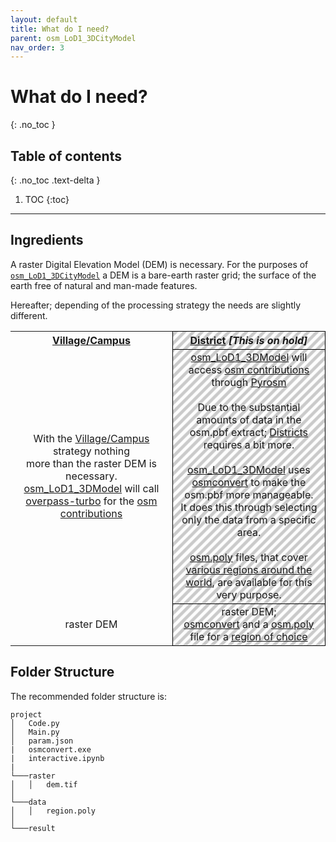 ```yaml
---
layout: default
title: What do I need?
parent: osm_LoD1_3DCityModel
nav_order: 3
---
```


# What do I need?
{: .no_toc }

## Table of contents
{: .no_toc .text-delta }

1. TOC
{:toc} 

---

## Ingredients
 
A raster Digital Elevation Model (DEM) is necessary. For the purposes of [`osm_LoD1_3DCityModel`](https://github.com/AdrianKriger/osm_LoD1_3DCityModel) a DEM is a bare-earth raster grid; the surface of the earth free of natural and man-made features.

Hereafter; depending of the processing strategy the needs are slightly different. 

<!--| [Village/Campus](https://github.com/AdrianKriger/osm_LoD1_3DCityModel/tree/main/village_campus) | [District](https://github.com/AdrianKriger/osm_LoD1_3DCityModel/tree/main/districts) *[on Hold]* |
| :-----: | :-----: |
|With the [Village/Campus](https://github.com/AdrianKriger/osm_LoD1_3DCityModel/tree/main/village_campus) strategy nothing <br />more than the raster DEM is necessary. [osm_LoD1_3DModel](https://github.com/AdrianKriger/osm_LoD1_3DCityModel) will call [overpass-turbo](https://wiki.openstreetmap.org/wiki/Overpass_turbo) for the [osm contributions](https://www.openstreetmap.org/about)| [osm_LoD1_3DModel](https://github.com/AdrianKriger/osm_LoD1_3DCityModel) will access [osm contributions](https://www.openstreetmap.org/about) through [Pyrosm](https://pyrosm.readthedocs.io/en/latest/index.html).<br /><br />Due to the substantial amounts of data in the osm.pbf extract; [districts]((https://github.com/AdrianKriger/osm_LoD1_3DCityModel/tree/main/districts)) requires a bit more.<br /><br />[osm_LoD1_3DModel](https://github.com/AdrianKriger/osm_LoD1_3DCityModel) uses [osmconvert](https://wiki.openstreetmap.org/wiki/Osmconvert) to make the osm.pbf more manageable. <br />It does this through selecting only the data from a specific area. <br /><br />[osm.poly](https://wiki.openstreetmap.org/wiki/Osmosis/Polygon_Filter_File_Format) files, that cover [various regions around the world](https://github.com/JamesChevalier/cities), are available for this very purpose.|
|raster DEM | raster DEM, [osmconvert](https://wiki.openstreetmap.org/wiki/Osmconvert) and a [osm.poly](https://wiki.openstreetmap.org/wiki/Osmosis/Polygon_Filter_File_Format) file for a [region of choice](https://github.com/JamesChevalier/cities)|-->

<table>
  <tr>
    <th align="center"><a href="https://github.com/AdrianKriger/osm_LoD1_3DCityModel/tree/main/village_campus">Village/Campus</a> </th>
    <th style="background: repeating-linear-gradient(-45deg, transparent, transparent 5px, rgba(0,0,0,0.2) 5px, rgba(0,0,0,0.2) 10px); text-align: center; border: 1px solid black;"><a href="https://github.com/AdrianKriger/osm_LoD1_3DCityModel/tree/main/districts">District</a> <em><strong>[This is on hold]</strong></em></th>
  </tr>
  <tr>
    <td align="center"> With the <a href="https://github.com/AdrianKriger/osm_LoD1_3DCityModel/tree/main/village_campus">Village/Campus</a> strategy nothing <br />more than the raster DEM is necessary. </th> <a href="https://github.com/AdrianKriger/osm_LoD1_3DCityModel">osm_LoD1_3DModel</a> will call <a href="https://wiki.openstreetmap.org/wiki/Overpass_turbo">overpass-turbo</a> for the <a href="https://www.openstreetmap.org/about">osm contributions</a></td>
    <td style="background: repeating-linear-gradient(-45deg, transparent, transparent 5px, rgba(0,0,0,0.2) 5px, rgba(0,0,0,0.2) 10px); text-align: center; border: 1px solid black;"> <a href="https://github.com/AdrianKriger/osm_LoD1_3DCityModel">osm_LoD1_3DModel</a> will access <a href="https://www.openstreetmap.org/about">osm contributions</a> through <a href="https://pyrosm.readthedocs.io/en/latest/index.html">Pyrosm</a><br /><br />Due to the substantial amounts of data in the osm.pbf extract; <a href="https://github.com/AdrianKriger/osm_LoD1_3DCityModel/tree/main/districts">Districts</a> requires a bit more.<br /><br /> <a href="https://github.com/AdrianKriger/osm_LoD1_3DCityModel">osm_LoD1_3DModel</a> uses <a href="https://wiki.openstreetmap.org/wiki/Osmconvert">osmconvert</a> to make the osm.pbf more manageable. <br />It does this through selecting only the data from a specific area. <br /><br /> <a href="https://wiki.openstreetmap.org/wiki/Osmosis/Polygon_Filter_File_Format">osm.poly</a> files, that cover <a href="https://github.com/JamesChevalier/cities">various regions around the world</a>, are available for this very purpose.</td>
  </tr>
  <tr>
    <td align="center">raster DEM</td>
    <td style="background: repeating-linear-gradient(-45deg, transparent, transparent 5px, rgba(0,0,0,0.2) 5px, rgba(0,0,0,0.2) 10px); text-align: center; border: 1px solid black;"> raster DEM;<br /><a href="https://wiki.openstreetmap.org/wiki/Osmconvert">osmconvert</a> and a <a href="https://wiki.openstreetmap.org/wiki/Osmosis/Polygon_Filter_File_Format">osm.poly</a> file for a <a href="https://github.com/JamesChevalier/cities"> region of choice</a></td>
  </tr>
</table>

## Folder Structure

The recommended folder structure is:

```
project
│   Code.py
│   Main.py
│   param.json
|   osmconvert.exe
|   interactive.ipynb
|
└───raster
│   │   dem.tif
│      
└───data
│   │   region.poly
│      
└───result

```
